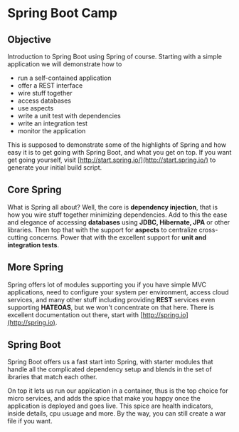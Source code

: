 # Spring Boot Camp

## Objective 

Introduction to Spring Boot using Spring of course. Starting with a simple application we will demonstrate how to

+  run a self-contained application
+  offer a REST interface
+  wire stuff together
+  access databases
+  use aspects
+  write a unit test with dependencies
+  write an integration test
+  monitor the application

This is supposed to demonstrate some of the highlights of Spring and how easy it is to get going with Spring Boot, and what you get on top. If you want get going yourself, visit [http://start.spring.io/](http://start.spring.io/) to generate your initial build script.

## Core Spring

What is Spring all about? Well, the core is **dependency injection**, that is how you wire stuff together minimizing dependencies. Add to this the ease and elegance of accessing **databases** using **JDBC, Hibernate, JPA** or other libraries. Then top that with the support for **aspects** to centralize cross-cutting concerns. Power that with the excellent support for **unit and integration tests**.

## More Spring

Spring offers lot of modules supporting you if you have simple MVC applications, need to configure your system per environment, access cloud services, and many other stuff including providing **REST** services even supporting **HATEOAS**, but we won't concentrate on that here. There is excellent documentation out there, start with [http://spring.io](http://spring.io).

## Spring Boot

Spring Boot offers us a fast start into Spring, with starter modules that handle all the complicated dependency setup and blends in the set of ibraries that match each other.

On top it lets us run our application in a container, thus is the top choice for micro services, and adds the spice that make you happy once the application is deployed and goes live. This spice are health indicators, inside details, cpu usuage and more. By the way, you can still create a war file if you want.